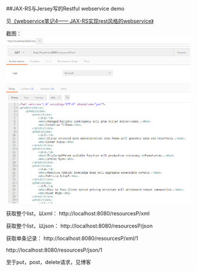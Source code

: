 

##JAX-RS与Jersey写的Restful webservice demo


见[《webservice笔记4—— JAX-RS实现rest风格的webservice》](http://www.dabu.info/webservice-use-jax-rs-restful.html)


截图：
![JAX-RS](./ScreenImage/JAX-RS.png)


获取整个list，以xml：
http://localhost:8080/resourcesP/xml

获取整个list，以json：
http://localhost:8080/resourcesP/json

获取单条记录：
http://localhost:8080/resourcesP/xml/1

http://localhost:8080/resourcesP/json/1


至于put，post，delete请求，见博客

